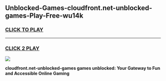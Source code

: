 
## Unblocked-Games-cloudfront.net-unblocked-games-Play-Free-wu14k
<h3>
<a href="https://premium76.site?title=cloudfront.net-unblocked-games&ref=18A">CLICK TO PLAY</a></h3>
<hr>

<h3>
<a href="https://premium76.site?title=cloudfront.net-unblocked-games&ref=18A">CLICK 2 PLAY</a>
  
</h3>

<a href="https://premium76.site?title=cloudfront.net-unblocked-games&ref=18A"><img src="https://clearcache.store/games.png"></a>


**cloudfront.net-unblocked-games games unblocked: Your Gateway to Fun and Accessible Online Gaming**
